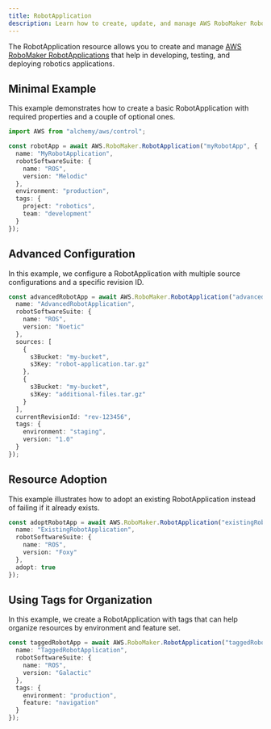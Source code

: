 ```yaml
---
title: RobotApplication
description: Learn how to create, update, and manage AWS RoboMaker RobotApplications using Alchemy Cloud Control.
---
```



The RobotApplication resource allows you to create and manage [AWS RoboMaker RobotApplications](https://docs.aws.amazon.com/robomaker/latest/userguide/) that help in developing, testing, and deploying robotics applications.

## Minimal Example

This example demonstrates how to create a basic RobotApplication with required properties and a couple of optional ones.

```ts
import AWS from "alchemy/aws/control";

const robotApp = await AWS.RoboMaker.RobotApplication("myRobotApp", {
  name: "MyRobotApplication",
  robotSoftwareSuite: {
    name: "ROS",
    version: "Melodic"
  },
  environment: "production",
  tags: {
    project: "robotics",
    team: "development"
  }
});
```

## Advanced Configuration

In this example, we configure a RobotApplication with multiple source configurations and a specific revision ID.

```ts
const advancedRobotApp = await AWS.RoboMaker.RobotApplication("advancedRobotApp", {
  name: "AdvancedRobotApplication",
  robotSoftwareSuite: {
    name: "ROS",
    version: "Noetic"
  },
  sources: [
    {
      s3Bucket: "my-bucket",
      s3Key: "robot-application.tar.gz"
    },
    {
      s3Bucket: "my-bucket",
      s3Key: "additional-files.tar.gz"
    }
  ],
  currentRevisionId: "rev-123456",
  tags: {
    environment: "staging",
    version: "1.0"
  }
});
```

## Resource Adoption

This example illustrates how to adopt an existing RobotApplication instead of failing if it already exists.

```ts
const adoptRobotApp = await AWS.RoboMaker.RobotApplication("existingRobotApp", {
  name: "ExistingRobotApplication",
  robotSoftwareSuite: {
    name: "ROS",
    version: "Foxy"
  },
  adopt: true
});
```

## Using Tags for Organization

In this example, we create a RobotApplication with tags that can help organize resources by environment and feature set.

```ts
const taggedRobotApp = await AWS.RoboMaker.RobotApplication("taggedRobotApp", {
  name: "TaggedRobotApplication",
  robotSoftwareSuite: {
    name: "ROS",
    version: "Galactic"
  },
  tags: {
    environment: "production",
    feature: "navigation"
  }
});
```
